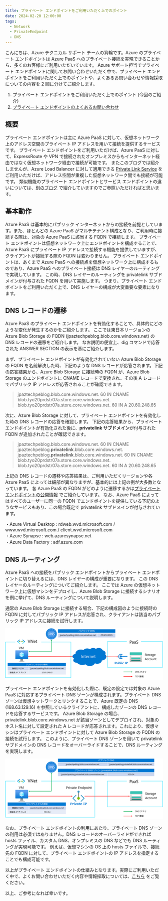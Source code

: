 ```yaml
---
title: プライベート エンドポイントをご利用いただく上でのポイント
date: 2024-02-20 12:00:00
tags:
  - Network
  - PrivateEndpoint
  - DNS
---
```

こんにちは、Azure テクニカル サポート チームの箕輪です。Azure のプライベート エンドポイントは Azure PaaS へのプライベート接続を実現できることから、多くのお客様にご利用いただいています。
Azure サポート担当でプライベート エンドポイントに関してお問い合わせいただく中で、プライベート エンドポイントをご利用いただく上でのポイントや、よくあるお問い合わせや情報採取についての内容を 2 回に分けてご紹介します。

1. プライベート エンドポイントをご利用いただく上でのポイント  (今回のご紹介)
2. [プライベート エンドポイントのよくあるお問い合わせ](/articles/network/pe-troubleshooting.md)


<!-- more -->

## 概要

プライベート エンドポイントは主に Azure PaaS に対して、仮想ネットワーク上のアドレス空間のプライベート IP アドレスを用いて接続を提供するサービスです。
プライベート エンドポイントをご利用いただけば、Azure PaaS に対して、ExpressRoute や VPN で接続されたオンプレミスからもインターネット経由ではなく仮想ネットワーク経由で接続が可能です。
またこのブログでは紹介しませんが、Azure Load Balancer に対して適用できる [Private Link Service](https://learn.microsoft.com/ja-jp/azure/private-link/private-link-service-overview) をご利用いただけば、アドレス空間が重複した仮想ネットワーク間でも接続が可能です。
類似機能のプライベート エンドポイントとサービス エンドポイントの違いについては、[別のブログ](/articles/network/pe-difference-se.md) で紹介していますのでご参照いただければと思います。

## 基本動作

Azure PaaS は基本的にパブリック インターネットからの接続を前提としています。また、ほとんどの Azure PaaS がマルチテナント構成となり、ご利用時に接続する際は、対象の Azure PaaS に該当する FQDN で接続します。
プライベート エンドポイントは仮想ネットワーク上にエンドポイントを構成することで、Azure PaaS にプライベート IP アドレスで接続する機能を提供していますが、クライアントが接続する際の FQDN は変わりません。
プライベート エンドポイントは、あくまで Azure PaaS への接続点を仮想ネットワーク上に構成するものであり、Azure PaaS へのプライベート接続は DNS レイヤーのルーティングで実現しています。
この時、DNS レイヤーのルーティングを privatelink サブドメインが付与された FQDN を用いて実施します。
つまり、プライベート エンドポイントをご利用いただく上で、DNS レイヤーの構成が大変重要な要素になります。

## DNS レコードの遷移

Azure PaaS のプライベート エンドポイントを有効化することで、具体的にどのような変化が発生するのかをご紹介します。
ここでは東日本リージョンの Azure Blob Storage の FQDN (jpaztechpeblog.blob.core.windows.net) の DNS レコードの遷移をご紹介します。
なお説明の便宜上、dig コマンドで応答された ANSWER SECTION の表示を基にご紹介します。

まず、プライベート エンドポイントが有効化されていない Azure Blob Storage の FQDN を名前解決した時、下記のような DNS レコードが応答されます。下記の応答結果から、Azure Blob Storage に接続時の FQDN が、Azure Blob Storage のエンドポイントに CNAME レコードで変換され、その後 A レコードでパブリック IP アドレスが応答されることが確認できます。

>jpaztechpeblog.blob.core.windows.net. 60 IN CNAME blob.tyo20prdstr07a.store.core.windows.net.
>blob.tyo20prdstr07a.store.core.windows.net. 60 IN A 20.60.248.65

次に、Azure Blob Storage に対して、プライベート エンドポイントを有効化した時の DNS レコードの応答を確認します。
下記の応答結果から、プライベート エンドポイントが有効化された後に、**privatelink サブドメイン**が付与された FQDN が追加されたことが確認できます。

>jpaztechpeblog.blob.core.windows.net. 60 IN CNAME jpaztechpeblog.**privatelink**.blob.core.windows.net.
>jpaztechpeblog.**privatelink**.blob.core.windows.net. 60 IN CNAME blob.tyo20prdstr07a.store.core.windows.net.
>blob.tyo20prdstr07a.store.core.windows.net. 60 IN A 20.60.248.65

上記の DNS レコードの遷移や応答結果は、ご利用いただくリージョンや各 Azure PaaS によっては細部が異なりますが、基本的には上記の例が大多数となっています。
各 Azure PaaS の FQDN がどのように遷移するかは[プライベート エンドポイントの公開情報](https://learn.microsoft.com/ja-jp/azure/private-link/private-endpoint-dns) でご紹介しています。
なお、Azure PaaS によってはすべてのユーザーに同一の FQDN でエンドポイントを提供している下記のようなサービスもあり、この場合既定で privatelink サブドメインが付与されています。

・Azure Virtual Desktop : rdweb.wvd.microsoft.com / <foo>www</foo>.wvd.microsoft.com / client.wvd.microsoft.com </br>
・Azure Synapse : web.azuresynapse.net </br>
・Azure Data Factory : adf.azure.com </br>

## DNS ルーティング

Azure PaaS への接続をパブリック エンドポイントからプライベート エンドポイントに切り替えるには、DNS レイヤーの構成が重要になります。
この DNS レイヤーのルーティングについてご紹介します。
ここでは Azure の仮想ネットワーク上に仮想マシンをデプロイし、Azure Blob Storage に接続するシナリオを例に挙げて、DNS ルーティングについて説明します。

通常の Azure Blob Storage に接続する場合、下記の構成図のように接続時の FQDN に対してパブリック IP アドレスが応答され、クライアントは該当のパブリック IP アドレスに接続を試行します。

![通常の接続](./pe-introduction/01.png)

プライベート エンドポイントを有効化した際に、既定の設定では対象の Azure PaaS に対応するプライベート DNS ゾーンが構成されます。プライベート DNS ゾーンは仮想ネットワークとリンクすることで、Azure 既定の DNS (168.63.129.16) を参照しているクライアントに、構成したゾーンの DNS レコードを応答するサービスです。
Azure Blob Storage の場合、privatelink.blob.core.windows.net が該当ゾーンとしてデプロイされ、対象のホスト名に対して設定された A レコードが応答されます。これにより、仮想マシンはプライベート エンドポイントに対して Azure Blob Storage の FQDN の接続を試行します。
このように、プライベート DNS ゾーンを用いて privatelink サブドメインの DNS レコードをオーバーライドすることで、DNS ルーティングを実現します。

![PE経由の接続](./pe-introduction/02.png)

なお、プライベート エンドポイントの利用にあたり、プライベート DNS ゾーンの利用は必須ではありません。DNS レコードのオーバーライドができれば hosts ファイル、カスタム DNS、オンプレミスの DNS などでも DNS ルーティングが実現可能です。
例えば、仮想マシンの OS 上の hosts ファイルで、接続先の FQDN に対して、プライベート エンドポイントの IP アドレスを指定することでも構成可能です。

以上がプライベート エンドポイントの仕組みとなります。実際にご利用いただく中で、よくお問い合わせいただく内容や情報採取については、[こちら](/articles/network/pe-troubleshooting.md) をご覧ください。　

以上、ご参考になれば幸いです。

